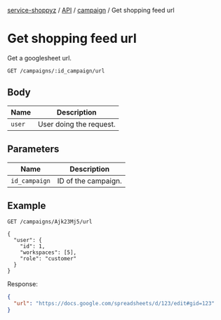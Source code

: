 [service-shoppyz](../../../../README.md) / [API](../README.md) / [campaign](./README.md) / Get shopping feed url

# Get shopping feed url

Get a googlesheet url.

```text
GET /campaigns/:id_campaign/url
```

## Body

| Name   | Description             |
|--------|-------------------------|
| `user` | User doing the request. | 

## Parameters

| Name          | Description         |
|---------------|---------------------|
| `id_campaign` | ID of the campaign. |

## Example

```text
GET /campaigns/Ajk23Mj5/url

{
  "user": {
    "id": 1,
    "workspaces": [5],
    "role": "customer"
  }
}
```

Response:

```json
{
  "url": "https://docs.google.com/spreadsheets/d/123/edit#gid=123"
}
```
